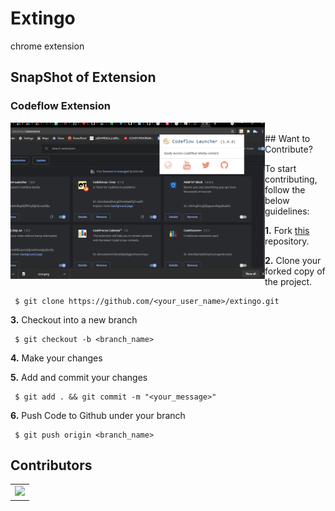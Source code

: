 # Extingo
chrome extension

## SnapShot of Extension
### Codeflow Extension
<img align="left" src="Snapshot.png" height="250" > 

<br>
## Want to Contribute?

To start contributing, follow the below guidelines: 

**1.**  Fork [this](git@github.com:CodeFlow201/extingo.git) repository.

**2.**  Clone your forked copy of the project.

     $ git clone https://github.com/<your_user_name>/extingo.git

     
**3.** Checkout into a new branch 

     $ git checkout -b <branch_name>

**4.** Make your changes

**5.** Add and commit your changes

     $ git add . && git commit -m "<your_message>"
     
**6.** Push Code to Github under your branch 

     $ git push origin <branch_name>   
     

## Contributors
<table>
  <tr>
    <td>
      <a href="https://github.com/CodeFlow201/codeflow/extingo/contributors">
        <img src="https://contrib.rocks/image?repo=CodeFlow201/extingo" />
      </a>
     </td>
  </tr>
</table>
